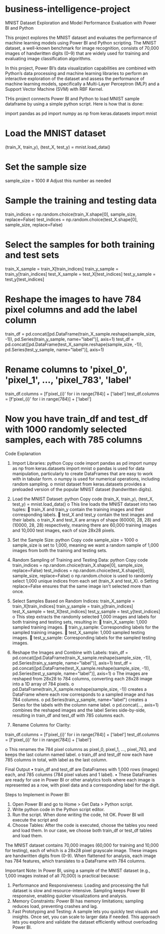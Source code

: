 # business-intelligence-project
MNIST Dataset Exploration and Model Performance Evaluation with Power BI and Python

This project explores the MNIST dataset and evaluates the performance of machine learning models using Power BI and Python scripting. The MNIST dataset, a well-known benchmark for image recognition, consists of 70,000 images of handwritten digits (0–9) that are widely used for training and evaluating image classification algorithms.

In this project, Power BI’s data visualization capabilities are combined with Python’s data processing and machine learning libraries to perform an interactive exploration of the dataset and assess the performance of machine learning models, specifically a Multi-Layer Perceptron (MLP) and a Support Vector Machine (SVM) with RBF Kernel.

THis project connects Power BI and Python to load MNIST sample dataframe by using a simple python script. Here is how that is done:

import pandas as pd
import numpy as np
from keras.datasets import mnist

# Load the MNIST dataset
(train_X, train_y), (test_X, test_y) = mnist.load_data()

# Set the sample size
sample_size = 1000  # Adjust this number as needed

# Sample the training and testing data
train_indices = np.random.choice(train_X.shape[0], sample_size, replace=False)
test_indices = np.random.choice(test_X.shape[0], sample_size, replace=False)

# Select the samples for both training and test sets
train_X_sample = train_X[train_indices]
train_y_sample = train_y[train_indices]
test_X_sample = test_X[test_indices]
test_y_sample = test_y[test_indices]

# Reshape the images to have 784 pixel columns and add the label column
train_df = pd.concat([pd.DataFrame(train_X_sample.reshape(sample_size, -1)), 
                      pd.Series(train_y_sample, name="label")], axis=1)
test_df = pd.concat([pd.DataFrame(test_X_sample.reshape(sample_size, -1)), 
                     pd.Series(test_y_sample, name="label")], axis=1)

# Rename columns to 'pixel_0', 'pixel_1', ..., 'pixel_783', 'label'
train_df.columns = [f'pixel_{i}' for i in range(784)] + ['label']
test_df.columns = [f'pixel_{i}' for i in range(784)] + ['label']

# Now you have train_df and test_df with 1000 randomly selected samples, each with 785 columns

Code Explanation
1.	Import Libraries:
python
Copy code
import pandas as pd
import numpy as np
from keras.datasets import mnist
o	pandas is used for data manipulation, particularly to create DataFrames that are easy to work with in tabular form.
o	numpy is used for numerical operations, including random sampling.
o	mnist dataset from keras.datasets provides a preloaded version of the popular MNIST dataset (handwritten digits).

2.	Load the MNIST Dataset:
python
Copy code
(train_X, train_y), (test_X, test_y) = mnist.load_data()
o	This line loads the MNIST dataset into two tuples:
	train_X and train_y contain the training images and their corresponding labels.
	test_X and test_y contain the test images and their labels.
o	train_X and test_X are arrays of shape (60000, 28, 28) and (10000, 28, 28) respectively, meaning there are 60,000 training images and 10,000 test images, each of size 28x28 pixels.

3.	Set the Sample Size:
python
Copy code
sample_size = 1000
o	sample_size is set to 1,000, meaning we want a random sample of 1,000 images from both the training and testing sets.

4.	Random Sampling of Training and Testing Data:
python
Copy code
train_indices = np.random.choice(train_X.shape[0], sample_size, replace=False)
test_indices = np.random.choice(test_X.shape[0], sample_size, replace=False)
o	np.random.choice is used to randomly select 1,000 unique indices from each set (train_X and test_X).
o	Setting replace=False ensures that the same image isn’t selected more than once.

5.	Select Samples Based on Random Indices:
train_X_sample = train_X[train_indices]
train_y_sample = train_y[train_indices]
test_X_sample = test_X[test_indices]
test_y_sample = test_y[test_indices]
o	This step extracts the randomly selected 1,000 images and labels for both training and testing sets, resulting in:
	train_X_sample: 1,000 sampled training images.
	train_y_sample: Corresponding labels for the sampled training images.
	test_X_sample: 1,000 sampled testing images.
	test_y_sample: Corresponding labels for the sampled testing images.

6.	Reshape the Images and Combine with Labels:
train_df = pd.concat([pd.DataFrame(train_X_sample.reshape(sample_size, -1)), 
                      pd.Series(train_y_sample, name="label")], axis=1)
test_df = pd.concat([pd.DataFrame(test_X_sample.reshape(sample_size, -1)), 
                     pd.Series(test_y_sample, name="label")], axis=1)
o	The images are reshaped from 28x28 to 784 columns, converting each 28x28 image into a 1D array of 784 pixels.
o	pd.DataFrame(train_X_sample.reshape(sample_size, -1)) creates a DataFrame where each row corresponds to a sampled image and has 784 columns.
o	pd.Series(train_y_sample, name="label") creates a Series for the labels with the column name label.
o	pd.concat(..., axis=1) combines the reshaped images and the label Series side-by-side, resulting in train_df and test_df with 785 columns each.

7.	Rename Columns for Clarity:

train_df.columns = [f'pixel_{i}' for i in range(784)] + ['label']
test_df.columns = [f'pixel_{i}' for i in range(784)] + ['label']

o	This renames the 784 pixel columns as pixel_0, pixel_1, ..., pixel_783, and keeps the last column named label.
o	train_df and test_df now each have 785 columns in total, with label as the last column.

Final Output
•	train_df and test_df are DataFrames with 1,000 rows (images) each, and 785 columns (784 pixel values and 1 label).
•	These DataFrames are ready for use in Power BI or other analytics tools where each image is represented as a row, with pixel data and a corresponding label for the digit.


Steps to Implement in Power BI:
1.	Open Power BI and go to Home > Get Data > Python script.
2.	Write python code in the Python script editor.
3.	Run the script. When done writing the code, hit OK. Power BI will execute the script and 
4.	Choose Tables: After the code is executed, choose the tables you need and load them. In our case, we choose both train_df or test_df tables and load them.


The MNIST dataset contains 70,000 images (60,000 for training and 10,000 for testing), each of which is a 28x28 pixel grayscale image. These images are handwritten digits from (0-9). When flattened for analysis, each image has 784 features, which translates to a DataFrame with 784 columns.  

Important Note:
In Power BI, using a sample of the MNIST dataset (e.g., 1,000 images instead of all 70,000) is practical because:
1.	Performance and Responsiveness: Loading and processing the full dataset is slow and resource-intensive. Sampling keeps Power BI responsive, enabling quicker visualizations and analysis.
2.	Memory Constraints: Power BI has memory limitations; sampling reduces load, preventing crashes and lag.
3.	Fast Prototyping and Testing: A sample lets you quickly test visuals and insights. Once set, you can scale to larger data if needed.
This approach lets you explore and validate the dataset efficiently without overloading Power BI.
